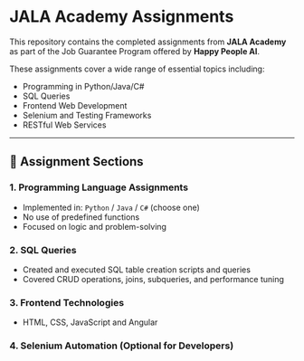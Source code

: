 # JALA Academy Assignments

This repository contains the completed assignments from **JALA Academy** as part of the Job Guarantee Program offered by **Happy People AI**.

These assignments cover a wide range of essential topics including:
- Programming in Python/Java/C#
- SQL Queries
- Frontend Web Development
- Selenium and Testing Frameworks
- RESTful Web Services

---

## 📁 Assignment Sections

### 1. Programming Language Assignments
- Implemented in: `Python` / `Java` / `C#` (choose one)
- No use of predefined functions
- Focused on logic and problem-solving

### 2. SQL Queries
- Created and executed SQL table creation scripts and queries
- Covered CRUD operations, joins, subqueries, and performance tuning

### 3. Frontend Technologies
- HTML, CSS, JavaScript and Angular

### 4. Selenium Automation (Optional for Developers)
